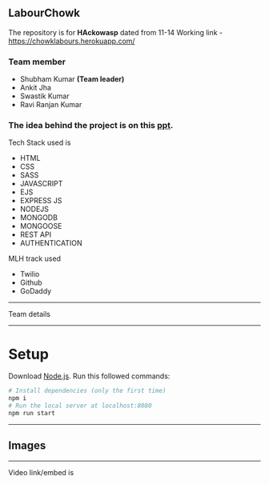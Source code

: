 ## LabourChowk
The repository is for <strong>HAckowasp</strong> dated from 11-14
Working link - https://chowklabours.herokuapp.com/
 ### Team member
  <ul>
  <li>Shubham Kumar <strong>(Team leader)</strong></li>
     
  <li>Ankit Jha</li>
  
  <li>Swastik Kumar</li>
  
  
   <li>Ravi Ranjan Kumar</li>
  

  
  </ul>
  
   ###  The idea behind the project is on this   [ppt](https://docs.google.com/presentation/d/1JaWYYLWnFEhJCDpa4lb5e6L-X2VjPSzm/edit?usp=sharing&ouid=118058844596059449422&rtpof=true&sd=true).

  
<!--   ###Illustration of of our project -->
Tech Stack used is 

- HTML
- CSS
- SASS
- JAVASCRIPT
- EJS
- EXPRESS JS
- NODEJS
- MONGODB
- MONGOOSE
- REST API
- AUTHENTICATION

MLH track used 

- Twilio
- Github
- GoDaddy

---
 Team details


---

# Setup
Download [Node.js](https://nodejs.org/en/download/).
Run this followed commands:

``` bash
# Install dependencies (only the first time)
npm i
# Run the local server at localhost:8080
npm run start
```

---
## Images


---
Video link/embed is 





